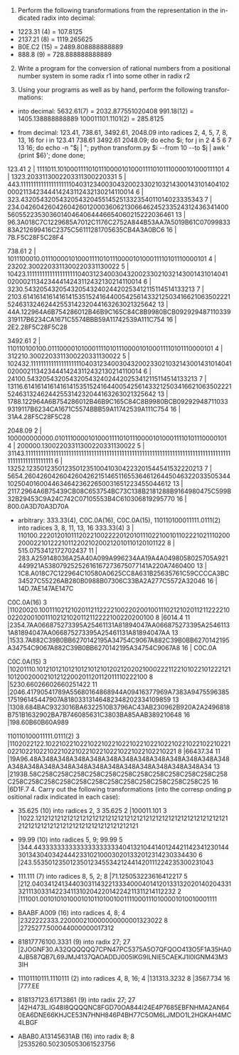1. Perform the following transformations from the representation in the in-
dicated radix into decimal:
  * 1223.31 (4) = 107.8125
  * 2137.21 (8) = 1119.265625
  * B0E.C2 (15) = 2489.808888888889
  * 888.8 (9) = 728.888888888889

2.  Write a program for the conversion of rational numbers from a positional
number system in some radix r1 into some other in radix r2

3.  Using your programs as well as by hand, perform the following transfor-
mations:
  * into decimal:
    5632.61(7) = 2032.877551020408
    991.18(12) = 1405.138888888889
    100011101.1101(2) = 285.8125

  * from decimal: 123.41, 738.61, 3492.61, 2048.09 into radices 2, 4, 5, 7, 8, 13, 16
  for i in 123.41 738.61 3492.61 2048.09; do echo $i; for j in 2 4 5 6 7 13 16; do echo -n "$j |  "; python transform.py $i --from 10 --to $j | awk ' {print $6}'; done done;

  123.41
  2  |  1111011.1010001111010111000010100011110101110000101000111101
  4  |  1323.2033113002203311300220331
  5  |  443.111111111111111111110403123400304320023302103214300143101404102000211342344414243112432130214110014
  6  |  323.4320543205432054320455145251332354011014023335343
  7  |  234.042604260426042601200036062130664624523352431243634140056055223530360140464064446654060215222036461
  13 |  96.3A018C7C1229685A7012C1176C2752A844B53AA7A5019B61C0709983383A212699416C2375C56111281705635CB4A3A0BC6
  16 |  7B.F5C28F5C28F4

  738.61
  2  |  1011100010.011100001010001111010111000010100011110101110000101
  4  |  23202.3002203311300220331130022
  5  |  10423.111111111111111111110403123400304320023302103214300143101404102000211342344414243112432130214110014
  6  |  3230.54320543205432054324024420253412115114514133213
  7  |  2103.614161416141614153515241644005425614332125034166210635022215246313246244255314232044163263021325642
  13 |  44A.122964A6B754286012B46B9C165C84C8B9980BCB092929487110339319117B6234CA1671C5574BBB59A11742539A111C754
  16 |  2E2.28F5C28F5C28

  3492.61
  2  |  110110100100.011100001010001111010111000010100011110101110000101
  4  |  312210.3002203311300220331130022
  5  |  102432.111111111111111111110403123400304320023302103214300143101404102000211342344414243112432130214110014
  6  |  24100.54320543205432054324024420253412115114514133213
  7  |  13116.614161416141614153515241644005425614332125034166210635022215246313246244255314232044163263021325642
  13 |  1788.122964A6B754286012B46B9C165C84C8B9980BCB092929487110339319117B6234CA1671C5574BBB59A11742539A111C754
  16 |  31A4.28F5C28F5C28

  2048.09
  2  |  100000000000.01011100001010001111010111000010100011110101110000101
  4  |  200000.13002203311300220331130022
  5  |  31143.111111111111111111111111111111111111111111111111111111111111111111111111111111111111111111111111111
  6  |  13252.1235012350123501235100410304223201544541532220213
  7  |  5654.260426042604260426215146511655364612644504632203350534410250401600446346423622650031651223455044612
  13 |  2117.2964A6B75439CB08C653754BC73C138B2181288B9164980475C599B32B29453C9A24C742C07105553B4C610306819295770
  16 |  800.0A3D70A3D70A

  * arbitrary: 333.33(4), C0C.0A(16), C0C.0A(15), 110110100011111.0111(2) into radices 3, 8, 11, 13, 16
  333.33(4)
  3  | 110100.222012010111202210022220120101110221001011022210211102002000221012221011220210200212010110120101122
  8  | 515.0753412172702437
  11 | 283.A259148036A25A40A099A996234AA19A4A0498058025705A921449921A53807925252616167273675077141A220A7460400
  13 | 1C8.A018C7C122964C10580A0625CC8A631B25635761C59CCCCA3BC34527C55226AB280B0988B07306C33BA2A277C5572A32046
  16 | 14D.7AE147AE147C

  C0C.0A(16)
  3 |11020020.100111021210201121122221002202001001110212102011211222210022020010011102121020112112222100220200100
  8 |6014.4
  11 |2354.7AA066875273395A25461131A81894047AA066875273395A25461131A81894047AA066875273395A25461131A81894047AA
  13 |1533.7A882C39B0BB6270142195A34754C9067A882C39B0BB6270142195A34754C9067A882C39B0BB6270142195A34754C9067A8
  16 | C0C.0A

  C0C.0A(15)
  3 |10201110.101210121012101210121012021202021000222112210102210122212110120020002101212200201120112011110222100
  8 |5230.66026602660251422
  11 |2046.41790541789A55680164868944A09416377969A7383A9475596385175196145447907A81803313146482348202334109859
  13 |1308.684BAC9323016BA6322510B3796AC43AB230962B920A2A2496818B751B1632902BA7B746085631C3803BA85AAB389210648
  16 |198.60B60B60A989

  110110100011111.0111(2)
  3 |1102022122.10221022102210221022102210221022102210221022102210221022102210221022102210221022102210221022102210221
  8 |66437.34
  11 |19A96.48A348A348A348A348A348A348A348A348A348A348A348A348A348A348A348A348A348A348A348A348A348A348A348A348A34
  13 |2193B.58C258C258C258C258C258C258C258C258C258C258C258C258C258C258C258C258C258C258C258C258C258C258C258C258C25
  16 |6D1F.7
4.  Carry out the following transformations (into the corresp onding p ositional
 radix indicated in each case):
  * 35.625 (10) into radices 2, 3
  35.625
  2 |100011.101
  3 |1022.121212121212121212121212121212121212121212121212121212121212121212121212121212121212121212121212121

  * 99.99 (10) into radices 5, 9;
  99.99
  5 |344.44333333333333333333334041321044140124421142341230144301343040342444233102100030201332012314230334430
  6 |243.55350123501235012345534212441420111224235300231043

  * 111.111 (7) into radices 8, 5, 2;
  8 |71.125053223616412217
  5 |212.04034124134403031143221333400040141201331320201402043313211130331422341131020422014224211311214112232
  2 |111001.001010101000101011010010011110001110100001010010001111

  * BAABF.A009 (16) into radices 4, 8;
  4 |2322222333.220000210000000000001323022
  8 |2725277.500044000000017312

  * 81817776100.3331 (9) into radix 27;
  27 |2JOGNF30.A32QQQQQQ7CPN47PC5375A5O7QFQOO413O5F1A35HA04JB587QB7L69JMJ4137QAOADDJ005IKG9ILNIE5CAEKJ1I0IGNM43M33IH

  * 11101110111.1110111 (2) into radices 4, 8, 16;
  4 |131313.3232
  8 |3567.734
  16 |777.EE

  * 818137123.61713861 (9) into radix 27;
  27 |42H473L.IG48I8QQQQNC8FGD70OA844I24E4P7685EBFNHMA2AN640EA6DNE66KHJCE53N7HNH846P4BH77C5OM6LJMDO1L2HGKAH4MC4LBGF

  * ABAB0.A13145631AB (16) into radix 8;
  8 |2535260.502305053061523756
